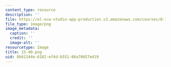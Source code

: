 ```yaml
---
content_type: resource
description: ''
file: https://ol-ocw-studio-app-production.s3.amazonaws.com/courses/8-13-14-experimental-physics-i-ii-junior-lab-fall-2016-spring-2017/8b61144e6182ef4db55106a70657e419_15-40.png
file_type: image/png
image_metadata:
  caption: ''
  credit: ''
  image-alt: ''
resourcetype: Image
title: 15-40.png
uid: 8b61144e-6182-ef4d-b551-06a70657e419
---
```


